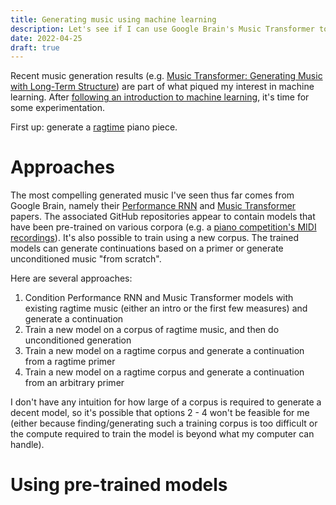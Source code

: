 ```yaml
---
title: Generating music using machine learning
description: Let's see if I can use Google Brain's Music Transformer to generate ragtime music
date: 2022-04-25
draft: true
---
```

Recent music generation results (e.g. [Music Transformer: Generating Music with Long-Term Structure](https://magenta.tensorflow.org/music-transformer)) are part of what piqued my interest in machine learning. After [following an introduction to machine learning](mitx-6.036.md), it's time for some experimentation.

First up: generate a [ragtime](https://en.wikipedia.org/wiki/Ragtime) piano piece.

# Approaches
The most compelling generated music I've seen thus far comes from Google Brain, namely their [Performance RNN](https://magenta.tensorflow.org/performance-rnn) and [Music Transformer](https://magenta.tensorflow.org/music-transformer) papers. The associated GitHub repositories appear to contain models that have been pre-trained on various corpora (e.g. a [piano competition's MIDI recordings](https://www.piano-e-competition.com/)). It's also possible to train using a new corpus. The trained models can generate continuations based on a primer or generate unconditioned music "from scratch".

Here are several approaches:

1. Condition Performance RNN and Music Transformer models with existing ragtime music (either an intro or the first few measures) and generate a continuation
1. Train a new model on a corpus of ragtime music, and then do unconditioned generation
1. Train a new model on a ragtime corpus and generate a continuation from a ragtime primer
1. Train a new model on a ragtime corpus and generate a continuation from an arbitrary primer

I don't have any intuition for how large of a corpus is required to generate a decent model, so it's possible that options 2 - 4 won't be feasible for me (either because finding/generating such a training corpus is too difficult or the compute required to train the model is beyond what my computer can handle).

# Using pre-trained models
